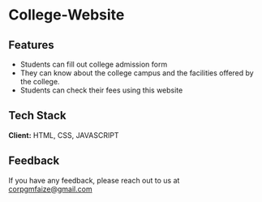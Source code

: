 # College-Website


## Features

- Students can fill out college admission form
- They can know about the college campus and the facilities offered by the college.
- Students can check their fees using this website


## Tech Stack

**Client:** HTML, CSS, JAVASCRIPT



## Feedback

If you have any feedback, please reach out to us at corpgmfaize@gmail.com



